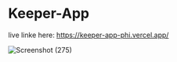 # Keeper-App

live linke here: https://keeper-app-phi.vercel.app/

![Screenshot (275)](https://user-images.githubusercontent.com/59863035/143977663-b89a60c3-157b-4d83-92b6-5da7b482b319.png)
